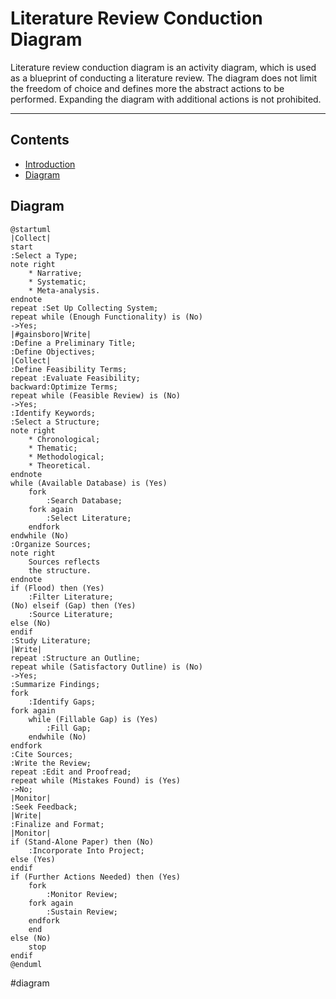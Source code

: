 # Literature Review Conduction Diagram
Literature review conduction diagram is an activity diagram, which is used as a blueprint of conducting a literature review. The diagram does not limit the freedom of choice and defines more the abstract actions to be performed. Expanding the diagram with additional actions is not prohibited.

---

## Contents
- [Introduction](#literature-review-conduction-diagram)
- [Diagram](#diagram)

## Diagram
```plantuml
@startuml
|Collect|
start
:Select a Type;
note right
    * Narrative;
    * Systematic;
    * Meta-analysis.
endnote
repeat :Set Up Collecting System;
repeat while (Enough Functionality) is (No)
->Yes;
|#gainsboro|Write|
:Define a Preliminary Title;
:Define Objectives;
|Collect|
:Define Feasibility Terms;
repeat :Evaluate Feasibility;
backward:Optimize Terms;
repeat while (Feasible Review) is (No)
->Yes;
:Identify Keywords;
:Select a Structure;
note right
    * Chronological;
    * Thematic;
    * Methodological;
    * Theoretical.
endnote
while (Available Database) is (Yes)
    fork
        :Search Database;
    fork again
        :Select Literature;
    endfork
endwhile (No)
:Organize Sources;
note right
    Sources reflects 
    the structure.
endnote
if (Flood) then (Yes)
    :Filter Literature;
(No) elseif (Gap) then (Yes)
    :Source Literature;
else (No)
endif
:Study Literature;
|Write|
repeat :Structure an Outline;
repeat while (Satisfactory Outline) is (No)
->Yes;
:Summarize Findings;
fork
    :Identify Gaps;
fork again
    while (Fillable Gap) is (Yes)
        :Fill Gap;
    endwhile (No)
endfork
:Cite Sources;
:Write the Review;
repeat :Edit and Proofread;
repeat while (Mistakes Found) is (Yes)
->No;
|Monitor|
:Seek Feedback;
|Write|
:Finalize and Format;
|Monitor|
if (Stand-Alone Paper) then (No)
    :Incorporate Into Project;
else (Yes)
endif
if (Further Actions Needed) then (Yes)
    fork
        :Monitor Review;
    fork again
        :Sustain Review;
    endfork
    end
else (No)
    stop
endif
@enduml
```

#diagram